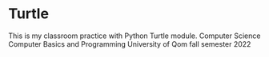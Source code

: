 # Turtle
This is my classroom practice with Python Turtle module.
Computer Science
Computer Basics and Programming
University of Qom
fall semester 2022
